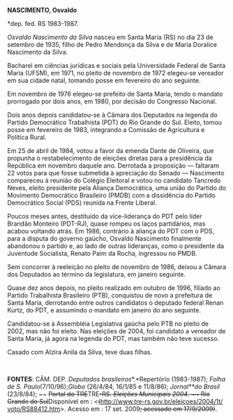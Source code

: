 **NASCIMENTO, Osvaldo**

\*dep. fed. RS 1983-1987.

*Osvaldo Nascimento da Silva* nasceu em Santa Maria (RS) no dia 23 de
setembro de 1935, filho de Pedro Mendonça da Silva e de Maria Doralice
Nascimento da Silva.

Bacharel em ciências jurídicas e sociais pela Universidade Federal de
Santa Maria (UFSM), em 1971, no pleito de novembro de 1972 elegeu-se
vereador em sua cidade natal, tomando posse em fevereiro do ano
seguinte.

Em novembro de 1976 elegeu-se prefeito de Santa Maria, tendo o mandato
prorrogado por dois anos, em 1980, por decisão do Congresso Nacional.

Dois anos depois candidatou-se à Câmara dos Deputados na legenda do
Partido Democrático Trabalhista (PDT) do Rio Grande do Sul. Eleito,
tomou posse em fevereiro de 1983, integrando a Comissão de Agricultura e
Política Rural.

Em 25 de abril de 1984, votou a favor da emenda Dante de Oliveira, que
propunha o restabelecimento de eleições diretas para a presidência da
República em novembro daquele ano. Derrotada a proposição — faltaram 22
votos para que fosse submetida à apreciação do Senado — Nascimento
compareceu à reunião do Colégio Eleitoral e votou no candidato Tancredo
Neves, eleito presidente pela Aliança Democrática, uma união do Partido
do Movimento Democrático Brasileiro (PMDB) com a dissidência do Partido
Democrático Social (PDS) reunida na Frente Liberal.

Poucos meses antes, destituído da vice-liderança do PDT pelo líder
Brandão Monteiro (PDT-RJ), quase rompeu os laços partidários, mas acabou
voltando atrás. Em 1986, contrário à aliança do PDT com o PDS, para a
disputa do governo gaúcho, Osvaldo Nascimento finalmente abandonou o
partido e, ao lado de outras lideranças, como o presidente da Juventude
Socialista, Renato Paim da Rocha, ingressou no PMDB.

Sem concorrer à reeleição no pleito de novembro de 1986, deixou a Câmara
dos Deputados ao término da legislatura, em janeiro seguinte.

Quase dez anos depois, no pleito realizado em outubro de 1996, filiado
ao Partido Trabalhista Brasileiro (PTB), conquistou de novo a prefeitura
de Santa Maria, derrotando entre outros candidatos o deputado federal
Renan Kurtz, do PDT, e assumindo o mandato em janeiro do ano seguinte.

Candidatou-se à Assembléia Legislativa gaúcha pelo PTB no pleito de
2002, mas não foi eleito. Nas eleições de 2004, foi candidato a vereador
de Santa Maria, já agora na legenda do PDT, mas também não teve sucesso.

Casado com Alzira Anila da Silva, teve duas filhas.

 

**FONTES**: CÂM. DEP. *Deputados brasileiros**.*Repertório (1983-1987);
*Folha de S. Paulo*(7/10/96);*Globo* (26/4/84, 16/1/85 e 11/8/86);
*Jornal**do Brasil* (23/8/84); ~~ ~~Portal do TRE~~TRE~~-RS. *Eleições
Municipais 2004*. ~~ Rio Grande do Sul~~Disponível em :
\<~~(~~[http://www.tre-rs.gov.br/eleicoes/2004/1t/
voto/RS88412.htm](http://www.tre-rs.gov.br/eleicoes/2004/1t/%20voto/RS88412.htm)\>.
Acesso em : 17 set. 2009~~; acessado em 17/9/2009)~~.

 
